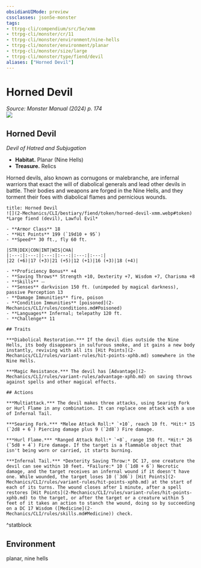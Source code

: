 ```yaml
---
obsidianUIMode: preview
cssclasses: json5e-monster
tags:
- ttrpg-cli/compendium/src/5e/xmm
- ttrpg-cli/monster/cr/11
- ttrpg-cli/monster/environment/nine-hells
- ttrpg-cli/monster/environment/planar
- ttrpg-cli/monster/size/large
- ttrpg-cli/monster/type/fiend/devil
aliases: ["Horned Devil"]
---
```

# Horned Devil
*Source: Monster Manual (2024) p. 174*  
![](2-Mechanics/CLI/bestiary/fiend/img/horned-devil.webp#right)

## Horned Devil

*Devil of Hatred and Subjugation*

- **Habitat.** Planar (Nine Hells)  
- **Treasure.** Relics  

Horned devils, also known as cornugons or malebranche, are infernal warriors that exact the will of diabolical generals and lead other devils in battle. Their bodies and weapons are forged in the Nine Hells, and they torment their foes with diabolical flames and pernicious wounds.

```ad-statblock
title: Horned Devil
![](2-Mechanics/CLI/bestiary/fiend/token/horned-devil-xmm.webp#token)
*Large fiend (devil), Lawful Evil*

- **Armor Class** 18 
- **Hit Points** 199 (`19d10 + 95`) 
- **Speed** 30 ft., fly 60 ft.

|STR|DEX|CON|INT|WIS|CHA|
|:---:|:---:|:---:|:---:|:---:|:---:|
|22 (+6)|17 (+3)|21 (+5)|12 (+1)|16 (+3)|18 (+4)|

- **Proficiency Bonus** +4
- **Saving Throws** Strength +10, Dexterity +7, Wisdom +7, Charisma +8
- **Skills** ⏤
- **Senses** darkvision 150 ft. (unimpeded by magical darkness), passive Perception 13
- **Damage Immunities** fire, poison
- **Condition Immunities** [poisoned](2-Mechanics/CLI/rules/conditions.md#Poisoned)
- **Languages** Infernal; telepathy 120 ft.
- **Challenge** 11

## Traits

***Diabolical Restoration.*** If the devil dies outside the Nine Hells, its body disappears in sulfurous smoke, and it gains a new body instantly, reviving with all its [Hit Points](2-Mechanics/CLI/rules/variant-rules/hit-points-xphb.md) somewhere in the Nine Hells.

***Magic Resistance.*** The devil has [Advantage](2-Mechanics/CLI/rules/variant-rules/advantage-xphb.md) on saving throws against spells and other magical effects.

## Actions

***Multiattack.*** The devil makes three attacks, using Searing Fork or Hurl Flame in any combination. It can replace one attack with a use of Infernal Tail.

***Searing Fork.*** *Melee Attack Roll:* `+10`, reach 10 ft. *Hit:* 15 (`2d8 + 6`) Piercing damage plus 9 (`2d8`) Fire damage.

***Hurl Flame.*** *Ranged Attack Roll:* `+8`, range 150 ft. *Hit:* 26 (`5d8 + 4`) Fire damage. If the target is a flammable object that isn't being worn or carried, it starts burning.

***Infernal Tail.*** *Dexterity Saving Throw:* DC 17, one creature the devil can see within 10 feet. *Failure:* 10 (`1d8 + 6`) Necrotic damage, and the target receives an infernal wound if it doesn't have one. While wounded, the target loses 10 (`3d6`) [Hit Points](2-Mechanics/CLI/rules/variant-rules/hit-points-xphb.md) at the start of each of its turns. The wound closes after 1 minute, after a spell restores [Hit Points](2-Mechanics/CLI/rules/variant-rules/hit-points-xphb.md) to the target, or after the target or a creature within 5 feet of it takes an action to stanch the wound, doing so by succeeding on a DC 17 Wisdom ([Medicine](2-Mechanics/CLI/rules/skills.md#Medicine)) check.
```
^statblock

## Environment

planar, nine hells